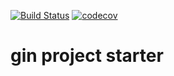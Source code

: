 [![Build Status](https://travis-ci.com/itsneo1990/gin_project_starter.svg?branch=master)](https://travis-ci.com/itsneo1990/gin_project_starter)
[![codecov](https://codecov.io/gh/itsneo1990/gin_project_starter/branch/master/graph/badge.svg)](https://codecov.io/gh/itsneo1990/gin_project_starter)
# gin project starter
